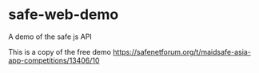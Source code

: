 # safe-web-demo
A demo of the safe js API


This is a copy of the free demo 
https://safenetforum.org/t/maidsafe-asia-app-competitions/13406/10

